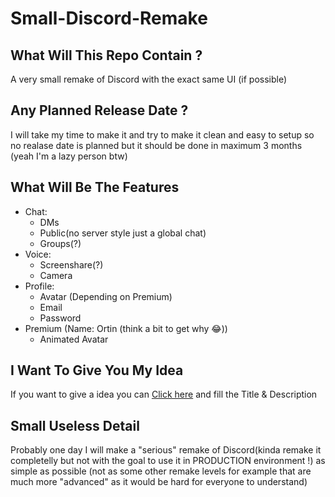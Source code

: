 # Small-Discord-Remake

## What Will This Repo Contain ?

A very small remake of Discord with the exact same UI (if possible)

## Any Planned Release Date ?

I will take my time to make it and try to make it clean and easy to setup so no realase date is planned but it should be done in maximum 3 months (yeah I'm a lazy person btw)

## What Will Be The Features

- Chat:
  - DMs
  - Public(no server style just a global chat)
  - Groups(?)
- Voice:
  - Screenshare(?)
  - Camera
- Profile:
  - Avatar (Depending on Premium)
  - Email
  - Password
- Premium (Name: Ortin (think a bit to get why :joy:))
  - Animated Avatar
  
## I Want To Give You My Idea

If you want to give a idea you can [Click here](https://github.com/HideakiAtsuyo/Small-Discord-Remake/issues/new?title=%3CMy%20Idea%20Name%3E&body=%3CMy%20Idea%20Description%3E) and fill the Title & Description 

## Small Useless Detail

Probably one day I will make a "serious" remake of Discord(kinda remake it completelly but not with the goal to use it in PRODUCTION environment !) as simple as possible (not as some other remake levels for example that are much more "advanced" as it would be hard for everyone to understand)
